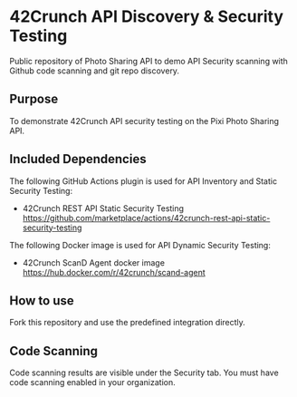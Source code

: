 # 42Crunch API Discovery & Security Testing
Public repository of Photo Sharing API to demo API Security scanning with Github code scanning and git repo discovery.

## Purpose
To demonstrate 42Crunch API security testing on the Pixi Photo Sharing API.

## Included Dependencies
The following GitHub Actions plugin is used for API Inventory and Static Security Testing:
- 42Crunch REST API Static Security Testing
https://github.com/marketplace/actions/42crunch-rest-api-static-security-testing

The following Docker image is used for API Dynamic Security Testing:
- 42Crunch ScanD Agent docker image
https://hub.docker.com/r/42crunch/scand-agent

## How to use 
Fork this repository and use the predefined integration directly.

## Code Scanning
Code scanning results are visible under the Security tab. You must have code scanning enabled in your organization.


